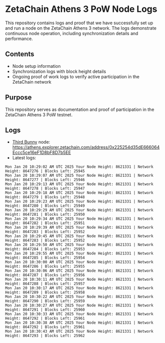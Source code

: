 # ZetaChain Athens 3 PoW Node Logs
This repository contains logs and proof that we have successfully set up and run a node on the ZetaChain Athens 3 network. The logs demonstrate continuous node operation, including synchronization details and performance.

## Contents
- Node setup information
- Synchronization logs with block height details
- Ongoing proof of work logs to verify active participation in the ZetaChain network

## Purpose
This repository serves as documentation and proof of participation in the ZetaChain Athens 3 PoW testnet.

## Logs

- [Third Bunny](https://thirdbunny.xyz/) node: https://athens.explorer.zetachain.com/address/0x225254d35dE666064Eccc5ce16eF1D8bF8D7b5EE
- Latest logs:
```
Mon Jan 20 10:29:02 AM UTC 2025 Your Node Height: 8621331 | Network Height: 8647276 | Blocks Left: 25945
Mon Jan 20 10:29:07 AM UTC 2025 Your Node Height: 8621331 | Network Height: 8647277 | Blocks Left: 25946
Mon Jan 20 10:29:13 AM UTC 2025 Your Node Height: 8621331 | Network Height: 8647278 | Blocks Left: 25947
Mon Jan 20 10:29:18 AM UTC 2025 Your Node Height: 8621331 | Network Height: 8647279 | Blocks Left: 25948
Mon Jan 20 10:29:23 AM UTC 2025 Your Node Height: 8621331 | Network Height: 8647280 | Blocks Left: 25949
Mon Jan 20 10:29:29 AM UTC 2025 Your Node Height: 8621331 | Network Height: 8647281 | Blocks Left: 25950
Mon Jan 20 10:29:34 AM UTC 2025 Your Node Height: 8621331 | Network Height: 8647282 | Blocks Left: 25951
Mon Jan 20 10:29:39 AM UTC 2025 Your Node Height: 8621331 | Network Height: 8647283 | Blocks Left: 25952
Mon Jan 20 10:29:45 AM UTC 2025 Your Node Height: 8621331 | Network Height: 8647283 | Blocks Left: 25952
Mon Jan 20 10:29:50 AM UTC 2025 Your Node Height: 8621331 | Network Height: 8647284 | Blocks Left: 25953
Mon Jan 20 10:29:55 AM UTC 2025 Your Node Height: 8621331 | Network Height: 8647285 | Blocks Left: 25954
Mon Jan 20 10:30:00 AM UTC 2025 Your Node Height: 8621331 | Network Height: 8647286 | Blocks Left: 25955
Mon Jan 20 10:30:06 AM UTC 2025 Your Node Height: 8621331 | Network Height: 8647287 | Blocks Left: 25956
Mon Jan 20 10:30:11 AM UTC 2025 Your Node Height: 8621331 | Network Height: 8647288 | Blocks Left: 25957
Mon Jan 20 10:30:17 AM UTC 2025 Your Node Height: 8621331 | Network Height: 8647289 | Blocks Left: 25958
Mon Jan 20 10:30:22 AM UTC 2025 Your Node Height: 8621331 | Network Height: 8647290 | Blocks Left: 25959
Mon Jan 20 10:30:27 AM UTC 2025 Your Node Height: 8621331 | Network Height: 8647291 | Blocks Left: 25960
Mon Jan 20 10:30:33 AM UTC 2025 Your Node Height: 8621331 | Network Height: 8647292 | Blocks Left: 25961
Mon Jan 20 10:30:38 AM UTC 2025 Your Node Height: 8621331 | Network Height: 8647292 | Blocks Left: 25961
Mon Jan 20 10:30:43 AM UTC 2025 Your Node Height: 8621331 | Network Height: 8647293 | Blocks Left: 25962
```
